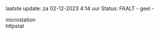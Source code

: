 laatste update: 
za 02-12-2023  4:14   uur 
Status: FAALT - geel - 
<div class="service Y">microstation</div><div class="service G">httpstat</div>